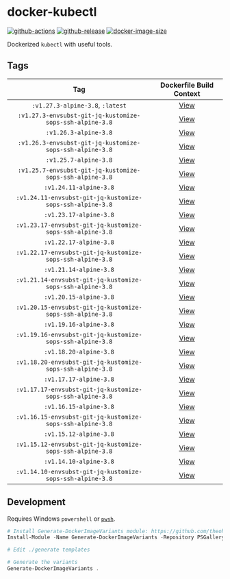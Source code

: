 # docker-kubectl

[![github-actions](https://github.com/theohbrothers/docker-kubectl/workflows/ci-master-pr/badge.svg)](https://github.com/theohbrothers/docker-kubectl/actions)
[![github-release](https://img.shields.io/github/v/release/theohbrothers/docker-kubectl?style=flat-square)](https://github.com/theohbrothers/docker-kubectl/releases/)
[![docker-image-size](https://img.shields.io/docker/image-size/theohbrothers/docker-kubectl/latest)](https://hub.docker.com/r/theohbrothers/docker-kubectl)

Dockerized `kubectl` with useful tools.

## Tags

| Tag | Dockerfile Build Context |
|:-------:|:---------:|
| `:v1.27.3-alpine-3.8`, `:latest` | [View](variants/v1.27.3-alpine-3.8) |
| `:v1.27.3-envsubst-git-jq-kustomize-sops-ssh-alpine-3.8` | [View](variants/v1.27.3-envsubst-git-jq-kustomize-sops-ssh-alpine-3.8) |
| `:v1.26.3-alpine-3.8` | [View](variants/v1.26.3-alpine-3.8) |
| `:v1.26.3-envsubst-git-jq-kustomize-sops-ssh-alpine-3.8` | [View](variants/v1.26.3-envsubst-git-jq-kustomize-sops-ssh-alpine-3.8) |
| `:v1.25.7-alpine-3.8` | [View](variants/v1.25.7-alpine-3.8) |
| `:v1.25.7-envsubst-git-jq-kustomize-sops-ssh-alpine-3.8` | [View](variants/v1.25.7-envsubst-git-jq-kustomize-sops-ssh-alpine-3.8) |
| `:v1.24.11-alpine-3.8` | [View](variants/v1.24.11-alpine-3.8) |
| `:v1.24.11-envsubst-git-jq-kustomize-sops-ssh-alpine-3.8` | [View](variants/v1.24.11-envsubst-git-jq-kustomize-sops-ssh-alpine-3.8) |
| `:v1.23.17-alpine-3.8` | [View](variants/v1.23.17-alpine-3.8) |
| `:v1.23.17-envsubst-git-jq-kustomize-sops-ssh-alpine-3.8` | [View](variants/v1.23.17-envsubst-git-jq-kustomize-sops-ssh-alpine-3.8) |
| `:v1.22.17-alpine-3.8` | [View](variants/v1.22.17-alpine-3.8) |
| `:v1.22.17-envsubst-git-jq-kustomize-sops-ssh-alpine-3.8` | [View](variants/v1.22.17-envsubst-git-jq-kustomize-sops-ssh-alpine-3.8) |
| `:v1.21.14-alpine-3.8` | [View](variants/v1.21.14-alpine-3.8) |
| `:v1.21.14-envsubst-git-jq-kustomize-sops-ssh-alpine-3.8` | [View](variants/v1.21.14-envsubst-git-jq-kustomize-sops-ssh-alpine-3.8) |
| `:v1.20.15-alpine-3.8` | [View](variants/v1.20.15-alpine-3.8) |
| `:v1.20.15-envsubst-git-jq-kustomize-sops-ssh-alpine-3.8` | [View](variants/v1.20.15-envsubst-git-jq-kustomize-sops-ssh-alpine-3.8) |
| `:v1.19.16-alpine-3.8` | [View](variants/v1.19.16-alpine-3.8) |
| `:v1.19.16-envsubst-git-jq-kustomize-sops-ssh-alpine-3.8` | [View](variants/v1.19.16-envsubst-git-jq-kustomize-sops-ssh-alpine-3.8) |
| `:v1.18.20-alpine-3.8` | [View](variants/v1.18.20-alpine-3.8) |
| `:v1.18.20-envsubst-git-jq-kustomize-sops-ssh-alpine-3.8` | [View](variants/v1.18.20-envsubst-git-jq-kustomize-sops-ssh-alpine-3.8) |
| `:v1.17.17-alpine-3.8` | [View](variants/v1.17.17-alpine-3.8) |
| `:v1.17.17-envsubst-git-jq-kustomize-sops-ssh-alpine-3.8` | [View](variants/v1.17.17-envsubst-git-jq-kustomize-sops-ssh-alpine-3.8) |
| `:v1.16.15-alpine-3.8` | [View](variants/v1.16.15-alpine-3.8) |
| `:v1.16.15-envsubst-git-jq-kustomize-sops-ssh-alpine-3.8` | [View](variants/v1.16.15-envsubst-git-jq-kustomize-sops-ssh-alpine-3.8) |
| `:v1.15.12-alpine-3.8` | [View](variants/v1.15.12-alpine-3.8) |
| `:v1.15.12-envsubst-git-jq-kustomize-sops-ssh-alpine-3.8` | [View](variants/v1.15.12-envsubst-git-jq-kustomize-sops-ssh-alpine-3.8) |
| `:v1.14.10-alpine-3.8` | [View](variants/v1.14.10-alpine-3.8) |
| `:v1.14.10-envsubst-git-jq-kustomize-sops-ssh-alpine-3.8` | [View](variants/v1.14.10-envsubst-git-jq-kustomize-sops-ssh-alpine-3.8) |

## Development

Requires Windows `powershell` or [`pwsh`](https://github.com/PowerShell/PowerShell).

```powershell
# Install Generate-DockerImageVariants module: https://github.com/theohbrothers/Generate-DockerImageVariants
Install-Module -Name Generate-DockerImageVariants -Repository PSGallery -Scope CurrentUser -Force -Verbose

# Edit ./generate templates

# Generate the variants
Generate-DockerImageVariants .
```
